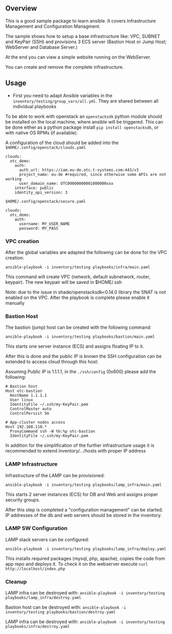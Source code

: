## Overview

This is a good sample package to learn ansible. It covers Infrastructure
Management and Configuration Managment.

The sample shows how to setup a base infrastructure like: VPC, SUBNET
and KeyPair (SSH) and provisions 3 ECS server (Bastion Host or Jump Host;
WebServer and Database Server.)

At the end you can view a simple website running on the WebServer.

You can create and remove the complete infrastructure.

## Usage

* First you need to adapt Ansible variables in the
  `inventory/testing/group_vars/all.yml`. They are shared between
  all individual playbooks

To be able to work with openstack an `openstacksdk` python module should be
installed on the local machine, where ansible will be triggered. This can be
done either as a python package install `pip install openstacksdk`, or with
native OS RPMs (if available).

A configuration of the cloud should be added into the
`$HOME/.config/openstack/clouds.yaml`

~~~~
clouds:
  otc_demo:
    auth:
      auth_url: https://iam.eu-de.otc.t-systems.com:443/v3
      project_name: eu-de #required, since otherwise some APIs are not working
      user_domain_name: OTC00000000001000000xxx
    interface: public
    identity_api_version: 3
~~~~

`$HOME/.config/openstack/secure.yaml`

~~~~
clouds:
  otc_demo:
    auth:
      username: MY_USER_NAME
      password: MY_PASS
~~~~

### VPC creation

After the global variables are adapted the following can be done for
the VPC creation:

  `ansible-playbook -i inventory/testing playbooks/infra/main.yaml`

This command will create VPC (network, default subnetwork, router, keypair).
The new keypair will be saved in $HOME/.ssh

Note: due to the issue in shade/openstacksdk<0.14.0 library the SNAT is not
enabled on the VPC. After the playbook is complete please enable it manually

### Bastion Host

The bastion (jump) host can be created with the following command:

  `ansible-playbook -i inventory/testing playbooks/bastion/main.yaml`

This starts one server instance (ECS) and assigns floating IP to it.

After this is done and the public IP is known the SSH configuration can be
extended to access cloud through this host:

Assuming Public IP is 1.1.1.1, in the `./ssh/config` (0x600) please add the
following:

~~~~
# Bastion host
Host otc-bastion
  HostName 1.1.1.1
  User linux
  IdentityFile ~/.ssh/my-KeyPair.pem
  ControlMaster auto
  ControlPersist 5m

# App-cluster nodes access
Host 192.168.110.*
  ProxyCommand ssh -W %h:%p otc-bastion
  IdentityFile ~/.ssh/my-KeyPair.pem
~~~~

In addition for the simplification of the further infrastructure usage it is
recommended to extend inventory/.../hosts with proper IP address

### LAMP Infrastructure

Infrastructure of the LAMP can be provisioned:

  `ansible-playbook -i inventory/testing playbooks/lamp_infra/main.yaml`

This starts 2 server instances (ECS) for DB and Web and assigns proper security
groups.

After this step is completed a "configuration management" can be started.
IP addresses of the db and web servers should be stored in the inventory.

### LAMP SW Configuration

LAMP stack servers can be configured:

  `ansible-playbook -i inventory/testing playbooks/lamp_infra/deploy.yaml`

This installs required packages (mysql, php, apache), copies the code from
app repo and deploys it. To check it on the webserver execute
`curl http://localhost/index.php`


### Cleanup

LAMP infra can be destroyed with:
  `ansible-playbook -i inventory/testing playbooks/lamp_infra/destroy.yaml`

Bastion host can be destroyed with:
  `ansible-playbook -i inventory/testing playbooks/bastion/destroy.yaml`

LAMP infra can be destroyed with:
  `ansible-playbook -i inventory/testing playbooks/infra/destroy.yaml`
